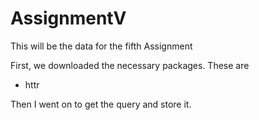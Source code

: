 # AssignmentV
This will be the data for the fifth Assignment

First, we downloaded the necessary packages. These are
- httr

Then I went on to get the query and store it.
